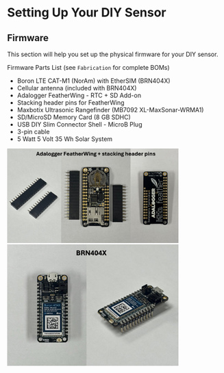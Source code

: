 # Setting Up Your DIY Sensor
## Firmware
This section will help you set up the physical firmware for your DIY sensor.

Firmware Parts List (see `Fabrication` for complete BOMs)
- Boron LTE CAT-M1 (NorAm) with EtherSIM (BRN404X)
- Cellular antenna (included with BRN404X)
- Adalogger FeatherWing - RTC + SD Add-on
- Stacking header pins for FeatherWing
- Maxbotix Ultrasonic Rangefinder (MB7092 XL-MaxSonar-WRMA1)
- SD/MicroSD Memory Card (8 GB SDHC)
- USB DIY Slim Connector Shell - MicroB Plug
- 3-pin cable
- 5 Watt 5 Volt 35 Wh Solar System

<img src="Photos/AdaFeather+Pins.jpg" width="400">
<img src="Photos/BRN404X.jpg" width="400">